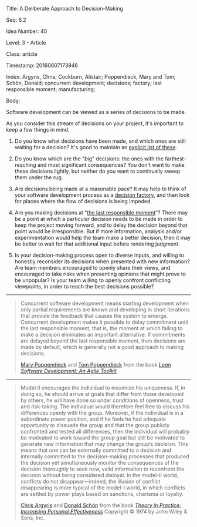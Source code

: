 Title:  A Deliberate Approach to Decision-Making

Seq:    6.2

Idea Number: 40

Level:  3 - Article

Class:  article

Timestamp: 20160607173946

Index:  Argyris, Chris; Cockburn, Alistair; Poppendieck, Mary and Tom; Schön, Donald; concurrent development; decisions; factory; last responsible moment; manufacturing; 

Body:

Software development can be viewed as a series of decisions to be made.

As you consider this stream of decisions on your project, it's important to keep a few things in mind.

1. Do you know what decisions have been made, and which ones are still waiting for a decision? It's good to maintain an [explicit list of these][arc].

2. Do you know which are the "big" decisions: the ones with the farthest-reaching and most significant consequences? You don't want to make these decisions lightly, but neither do you want to continually sweep them under the rug.

3. Are decisions being made at a reasonable pace? It may help to think of your software development process as a [decision factory][cockburn-2006], and then look for places where the flow of decisions is being impeded.

4. Are you making decisions at "[the last responsible moment][poppendieck-2006]"? There may be a point at which a particular decision needs to be made in order to keep the project moving forward, and to delay the decision beyond that point would be irresponsible. But if more information, analysis and/or experimentation would help the team make a better decision, then it may be better to wait for that additional input before rendering judgment.

5. Is your decision-making process open to diverse inputs, and willing to honestly reconsider its decisions when presented with new information? Are team members encouraged to openly share their views, and encouraged to take risks when presenting opinions that might prove to be unpopular? Is your team willing to openly confront conflicting viewpoints, in order to reach the best decisions possible?

----

<blockquote>
<p>
Concurrent software development means starting development when only partial requirements are known and developing in short iterations that provide the feedback that causes the system to emerge. Concurrent development makes it possible to delay commitment until the last responsible moment, that is, the moment at which failing to make a decision eliminates an important alternative. If commitments are delayed beyond the last responsible moment, then decisions are made by default, which is generally not a good approach to making decisions.</p>

<p class="bq-footer">
<a href="http://en.wikipedia.org/wiki/Mary_Poppendieck">Mary Poppendieck</a> and <a href="http://en.wikipedia.org/wiki/Tom_Poppendieck">Tom Poppendieck</a> from the book <cite><a href="bibliography.html#poppendieck-2003">Lean Software Development: An Agile Toolkit</a></cite>
</p>
</blockquote>

----

<blockquote>
<p>
Model II encourages the individual to maximize his uniqueness. If, in doing so, he should arrive at goals that differ from those developed by others, he will have done so under conditions of openness, trust and risk-taking. The individual would therefore feel free to discuss his differences openly with the group. Moreover, if the individual is in a subordinate power position, and if he feels he had adequate opportunity to dissuade the group and that the group publicly confronted and tested all differences, then the individual will probably be motivated to work toward the group goal but still be motivated to generate new information that may change the group&#8217;s decision. This means that one can be externally committed to a decision and internally committed to the decision-making processes that produced the decision yet simultaneously monitor the consequences of the decision thoroughly to seek new, valid information to reconfront the decision without being considered disloyal. In the model-II world, conflicts do not disappear&#8212;indeed, the illusion of conflict disappearing is more typical of the model-I world, in which conflicts are settled by power plays based on sanctions, charisma or loyalty.</p>

<p class="bq-footer">
<a href="http://en.wikipedia.org/wiki/Chris_Argyris">Chris Argyris</a> and <a href="http://en.wikipedia.org/wiki/Donald_Schön">Donald Schön</a> from the book <cite><a href="bibliography.html#argyris-schon-1974">Theory in Practice: Increasing Personal Effectiveness</a> </cite>Copyright &copy; 1974 by John Wiley &amp; Sons, Inc.
</p>
</blockquote>

[cockburn-2006]: bibliography.html#cockburn-2006

[poppendieck-2006]: bibliography.html#poppendieck-2006



[arc]: understand-the-arc-of-your-project.html
